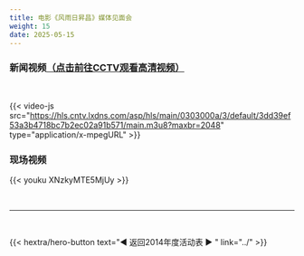 ```yaml
---
title: 电影《风雨日昇昌》媒体见面会
weight: 15
date: 2025-05-15
---
```


### 新闻视频[（点击前往CCTV观看高清视频）](https://tv.cctv.com/2014/06/10/VIDE1402392265095784.shtml)

<br>

{{< video-js src="https://hls.cntv.lxdns.com/asp/hls/main/0303000a/3/default/3dd39ef53a3b4718bc7b2ec02a91b571/main.m3u8?maxbr=2048" type="application/x-mpegURL" >}}




### 现场视频

{{< youku XNzkyMTE5MjUy >}}

<br>
<hr>
<br>

{{< hextra/hero-button text="◀ 返回2014年度活动表 ▶ " link="../" >}}